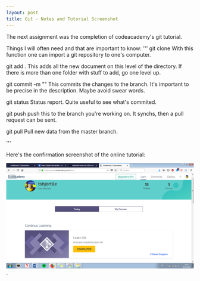 ```yaml
---
layout: post
title: Git - Notes and Tutorial Screenshot
---
```


The next assignment was the completion of codeacademy's git tutorial.

Things I will often need and that are important to know:
'''
git clone <path>
With this function one can import a git repository to one's computer.

git add .
This adds all the new document on this level of the directory. If there is more than one folder with stuff to add, go one level up.

git commit -m "<description>"
This commits the changes to the branch. It's important to be precise in the description. Maybe avoid swear words.

git status
Status report. Quite useful to see what's commited.

git push
push this to the branch you're working on. It synchs, then a pull request can be sent.

git pull
Pull new data from the master branch.

'''


Here's the confirmation screenshot of the online tutorial:

![](../img/git.png).